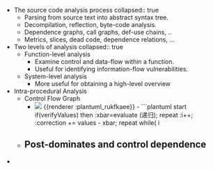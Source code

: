 - The source code analysis process
  collapsed:: true
	- Parsing from source text into abstract syntax tree.
	- Decompilation, reflection, byte-code analysis.
	- Dependence graphs, call graphs, def-use chains, ..
	- Metrics, slices, dead code, dependence relations, ...
- Two levels of analysis
  collapsed:: true
	- Function-level analysis
		- Examine control and data-flow within a function.
		- Useful for identifying information-flow vulnerabilities.
	- System-level analysis
		- More useful for obtaining a high-level overview
- Intra-procedural Analysis
	- Control Flow Graph
		- <img src="https://www.plantuml.com/plantuml/png/JSon3e9048JXVfzYIyZ5s1_w2ZGczWSEiCbvaBq5bQSNATHcYZzVXZbRK2FfYWKgtUiQuenSiWr8v9zDq8eK4uAH5-SgykseYjPaJEpElEoU3_nF-J58HC5oQj3BvZWYzJQKv1KsQzgrAtvNnoptAMAzo8go8iGC_k8wr5jAD-a-Isy0" />
		  {{renderer :plantuml_rukfkaee}}
			- ```plantuml 
			  start
			  if(verifyValues) then
			  :xbar=evaluate (递归);
			  repeat
			  :i++;
			  :correction += values - xbar;
			  repeat while( i<begin + length)
			  :return xbar+(correction/simplezSize);
			  else 
			  :return NaN;
			  endif
			  end
			  ```
	- Post-dominates and control dependence
		-
-